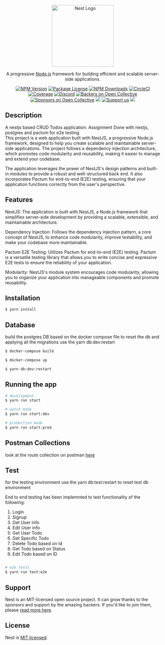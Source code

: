 <p align="center">
  <a href="http://nestjs.com/" target="blank"><img src="https://nestjs.com/img/logo-small.svg" width="200" alt="Nest Logo" /></a>
</p>

[circleci-image]: https://img.shields.io/circleci/build/github/nestjs/nest/master?token=abc123def456
[circleci-url]: https://circleci.com/gh/nestjs/nest

  <p align="center">A progressive <a href="http://nodejs.org" target="_blank">Node.js</a> framework for building efficient and scalable server-side applications.</p>
    <p align="center">
<a href="https://www.npmjs.com/~nestjscore" target="_blank"><img src="https://img.shields.io/npm/v/@nestjs/core.svg" alt="NPM Version" /></a>
<a href="https://www.npmjs.com/~nestjscore" target="_blank"><img src="https://img.shields.io/npm/l/@nestjs/core.svg" alt="Package License" /></a>
<a href="https://www.npmjs.com/~nestjscore" target="_blank"><img src="https://img.shields.io/npm/dm/@nestjs/common.svg" alt="NPM Downloads" /></a>
<a href="https://circleci.com/gh/nestjs/nest" target="_blank"><img src="https://img.shields.io/circleci/build/github/nestjs/nest/master" alt="CircleCI" /></a>
<a href="https://coveralls.io/github/nestjs/nest?branch=master" target="_blank"><img src="https://coveralls.io/repos/github/nestjs/nest/badge.svg?branch=master#9" alt="Coverage" /></a>
<a href="https://discord.gg/G7Qnnhy" target="_blank"><img src="https://img.shields.io/badge/discord-online-brightgreen.svg" alt="Discord"/></a>
<a href="https://opencollective.com/nest#backer" target="_blank"><img src="https://opencollective.com/nest/backers/badge.svg" alt="Backers on Open Collective" /></a>
<a href="https://opencollective.com/nest#sponsor" target="_blank"><img src="https://opencollective.com/nest/sponsors/badge.svg" alt="Sponsors on Open Collective" /></a>
  <a href="https://paypal.me/kamilmysliwiec" target="_blank"><img src="https://img.shields.io/badge/Donate-PayPal-ff3f59.svg"/></a>
    <a href="https://opencollective.com/nest#sponsor"  target="_blank"><img src="https://img.shields.io/badge/Support%20us-Open%20Collective-41B883.svg" alt="Support us"></a>
  <a href="https://twitter.com/nestframework" target="_blank"><img src="https://img.shields.io/twitter/follow/nestframework.svg?style=social&label=Follow"></a>
</p>
  <!--[![Backers on Open Collective](https://opencollective.com/nest/backers/badge.svg)](https://opencollective.com/nest#backer)
  [![Sponsors on Open Collective](https://opencollective.com/nest/sponsors/badge.svg)](https://opencollective.com/nest#sponsor)-->

## Description
A nestjs based CRUD Todos application. Assignment 
Done with nestjs, postgres and pactum for e2e testing.  
This project is a web application built with NestJS, a progressive Node.js framework, designed to help you create scalable and maintainable server-side applications. The project follows a dependency injection architecture, which promotes code modularity and reusability, making it easier to manage and extend your codebase.

The application leverages the power of NestJS's design patterns and built-in modules to provide a robust and well-structured back end. It also incorporates Pactum for end-to-end (E2E) testing, ensuring that your application functions correctly from the user's perspective.

## Features
NestJS: The application is built with NestJS, a Node.js framework that simplifies server-side development by providing a scalable, extensible, and maintainable architecture.

Dependency Injection: Follows the dependency injection pattern, a core concept of NestJS, to enhance code modularity, improve testability, and make your codebase more maintainable.

Pactum E2E Testing: Utilizes Pactum for end-to-end (E2E) testing. Pactum is a versatile testing library that allows you to write concise and expressive E2E tests to ensure the reliability of your application.

Modularity: NestJS's module system encourages code modularity, allowing you to organize your application into manageable components and promote reusability.
## Installation

```bash
$ yarn install

```

## Database
build the postgres DB based on the docker compose file
to reset the db and applying all the migrations use the yarn db:dev:restart

```bash
$ docker-compose build

$ docker-compose up

$ yarn db:dev:restart
```

## Running the app

```bash
# development
$ yarn run start

# watch mode
$ yarn run start:dev

# production mode
$ yarn run start:prod
```

## Postman Collections

look at the route collection on postman [here](https://www.postman.com/spacecubes/workspace/pratodo/collection/12714878-1aba173c-3460-4908-8883-c7ca0d27ab48?action=share&creator=12714878)

## Test

for the testing environment use the yarn db:test:restart to reset test db environment 

End to end testing has been implemnted to test functionality of the following:
1. Login
2. Signup
3. Get User info
4. Edit User info
5. Get User Todo
6. Get Specific Todo
7. Delete Todo based on Id
8. Get Todo based on Status
9. Edit Todo based on ID

```bash

# e2e tests
$ yarn run test:e2e


```

## Support

Nest is an MIT-licensed open source project. It can grow thanks to the sponsors and support by the amazing backers. If you'd like to join them, please [read more here](https://docs.nestjs.com/support).


## License

Nest is [MIT licensed](LICENSE).
